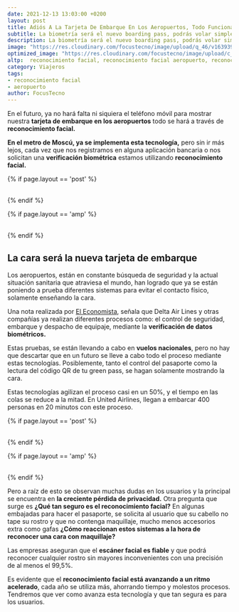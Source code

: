 ```yaml
---
date: 2021-12-13 13:03:00 +0200
layout: post
title: Adiós A La Tarjeta De Embarque En Los Aeropuertos, Todo Funcionará Mediante Reconocimiento Facial
subtitle: La biometría será el nuevo boarding pass, podrás volar simplemente enseñando la cara, el papel o el móvil, son cosa del pasado
description: La biometría será el nuevo boarding pass, podrás volar simplemente enseñando la cara, el papel o el móvil, son cosa del pasado
image: "https://res.cloudinary.com/focustecno/image/upload/q_46/v1639392679/adios-la-tarjeta-de-embarque-en-los-aeropuertos-todo-funcionara-mediante-reconocimiento-facial_vd7tqx.jpg"
optimized_image: "https://res.cloudinary.com/focustecno/image/upload/c_scale,q_46,w_404/v1639392679/adios-la-tarjeta-de-embarque-en-los-aeropuertos-todo-funcionara-mediante-reconocimiento-facial_vd7tqx.jpg"
altp:  reconocimiento facial, reconocimiento facial aeropuerto, reconocimiento facial aeropuerto madrid, reconocimiento facial aeropuerto china, reconocimiento facial en aeropuerto, reconocimiento facial en los aeropuertos, reconocimiento facial en aeropuertos, sistema de reconocimiento facial en aeropuertos, reconocimiento facial Aeropuerto Internacional Hartsfield-Jackson, reconocimiento facial Aeropuerto Internacional Pekín-Capital, reconocimiento facial Aeropuerto Internacional Dubái, reconocimiento facial Aeropuerto Internacional Tokio-Haneda, reconocimiento facial Aeropuerto Internacional Los Ángeles, reconocimiento facial Aeropuerto Internacional O'Hare, reconocimiento facial Aeropuerto Internacional Londres-Heathrow, reconocimiento facial Aeropuerto Internacional Hong Kong, reconocimiento facial Aeropuerto Internacional Shanghái-Pudong, reconocimiento facial Aeropuerto Internacional París-Charles de Gaulle, reconocimiento facial Aeropuerto Internacional Ámsterdam-Schiphol, reconocimiento facial Aeropuerto Internacional Dallas/Fort Worth, reconocimiento facial Aeropuerto Internacional Cantón-Baiyun, reconocimiento facial Aeropuerto Internacional Meno, reconocimiento facial Aeropuerto Internacional Atatürk, reconocimiento facial Aeropuerto Internacional Indira Gandhi, reconocimiento facial Aeropuerto Internacional Soekarno-Hatta, reconocimiento facial Aeropuerto Internacional Singapur, reconocimiento facial Aeropuerto Internacional Seúl-Incheon, reconocimiento facial Aeropuerto Internacional Denver, reconocimiento facial Aeropuerto Internacional España, reconocimiento facial Aeropuerto Internacional Ezeiza, datos biométricos Aeropuerto Internacional Hartsfield-Jackson, datos biométricos Aeropuerto Internacional Pekín-Capital, datos biométricos Aeropuerto Internacional Dubái, datos biométricos Aeropuerto Internacional Tokio-Haneda, datos biométricos Aeropuerto Internacional Los Ángeles, datos biométricos Aeropuerto Internacional O'Hare, datos biométricos Aeropuerto Internacional Londres-Heathrow, datos biométricos Aeropuerto Internacional Hong Kong, datos biométricos Aeropuerto Internacional Shanghái-Pudong, datos biométricos Aeropuerto Internacional París-Charles de Gaulle, datos biométricos Aeropuerto Internacional Ámsterdam-Schiphol, datos biométricos Aeropuerto Internacional Dallas/Fort Worth, datos biométricos Aeropuerto Internacional Cantón-Baiyun, datos biométricos Aeropuerto Internacional Meno, datos biométricos Aeropuerto Internacional Atatürk, datos biométricos Aeropuerto Internacional Indira Gandhi, datos biométricos Aeropuerto Internacional Soekarno-Hatta, datos biométricos Aeropuerto Internacional Singapur, datos biométricos Aeropuerto Internacional Seúl-Incheon, datos biométricos Aeropuerto Internacional Denver, datos biométricos Aeropuerto Internacional España, datos biométricos Aeropuerto Internacional Ezeiza, tarjeta de embarque, la tarjeta de embarque, que es la tarjeta de embarque, ¿quién inspecciona las maletas? la tarjeta de embarque el aduanero el asiento, arjeta de embarque iberia, tarjeta de embarque in english, ¿en qué te sientas en el avión? la tarjeta de embarque la aduana el asiento, tarjeta de embarque air europa, and cuando se puede sacar la tarjeta de embarque air europa 
category: Viajeros
tags:
- reconocimiento facial
- aeropuerto
author: FocusTecno
---
```

En el futuro, ya no hará falta ni siquiera el teléfono móvil para mostrar nuestra **tarjeta de embarque en los aeropuertos** todo se hará a través de **reconocimiento facial.**

**En el metro de Moscú, ya se implementa esta tecnología,** pero sin ir más lejos, cada vez que nos registramos en alguna aplicación bancaria o nos solicitan una **verificación biométrica** estamos utilizando **reconocimiento facial.**

{% if page.layout == 'post' %}
<br/>
<ins class="adsbygoogle"
     style="display:block"
     data-ad-client="ca-pub-4858467408884489"
     data-ad-slot="4415831152"
     data-ad-format="auto"
     data-full-width-responsive="true"></ins>
<script>
     (adsbygoogle = window.adsbygoogle || []).push({});
</script>
<br/>
{% endif %}

{% if page.layout == 'amp' %}
<br/>
<amp-ad width="100vw" height="320"
     type="adsense"
     data-ad-client="ca-pub-4858467408884489"
     data-ad-slot="4415831152"
     data-auto-format="rspv"
     data-full-width="">
  <div overflow=""></div>
</amp-ad>
<br/>
{% endif %}

## La cara será la nueva tarjeta de embarque

Los aeropuertos, están en constante búsqueda de seguridad y la actual situación sanitaria que atraviesa el mundo, han logrado que ya se están poniendo a prueba diferentes sistemas para evitar el contacto físico, solamente enseñando la cara.

Una nota realizada por [El Economista](https://www.eleconomista.es/actualidad/noticias/11513648/12/21/Volar-por-la-cara-la-biometria-revoluciona-los-procesos-en-los-aeropuertos.html), señala que Delta Air Lines y otras compañías ya realizan diferentes procesos como: el control de seguridad, embarque y despacho de equipaje, mediante la **verificación de datos biométricos.**

Estas pruebas, se están llevando a cabo en **vuelos nacionales**, pero no hay que descartar que en un futuro se lleve a cabo todo el proceso mediante estas tecnologías. Posiblemente, tanto el control del pasaporte como la lectura del código QR de tu green pass, se hagan solamente mostrando la cara.

Estas tecnologías agilizan el proceso casi en un 50%, y el tiempo en las colas se reduce a la mitad. En United Airlines, llegan a embarcar 400 personas en 20 minutos con este proceso.

{% if page.layout == 'post' %}
<br/>
<ins class="adsbygoogle"
     style="display:block"
     data-ad-client="ca-pub-4858467408884489"
     data-ad-slot="2382378960"
     data-ad-format="auto"
     data-full-width-responsive="true"></ins>
<script>
     (adsbygoogle = window.adsbygoogle || []).push({});
</script>
<br/>
{% endif %}

{% if page.layout == 'amp' %}
<br/>
<amp-ad width="100vw" height="320"
     type="adsense"
     data-ad-client="ca-pub-4858467408884489"
     data-ad-slot="2382378960"
     data-auto-format="rspv"
     data-full-width="">
  <div overflow=""></div>
</amp-ad>
<br/>
{% endif %}

Pero a raíz de esto se observan muchas dudas en los usuarios y la principal se encuentra en **la creciente pérdida de privacidad.** Otra pregunta que surge es **¿Qué tan seguro es el reconocimiento facial?** En algunas embajadas para hacer el pasaporte, se solicita al usuario que su cabello no tape su rostro y que no contenga maquillaje, mucho menos accesorios extra como gafas **¿Cómo reaccionan estos sistemas a la hora de reconocer una cara con maquillaje?**

Las empresas aseguran que el **escáner facial es fiable** y que podrá reconocer cualquier rostro sin mayores inconvenientes con una precisión de al menos el 99,5%. 

Es evidente que el **reconocimiento facial está avanzando a un ritmo acelerado**, cada año se utiliza más, ahorrando tiempo y molestos procesos. Tendremos que ver como avanza esta tecnología y que tan segura es para los usuarios.
